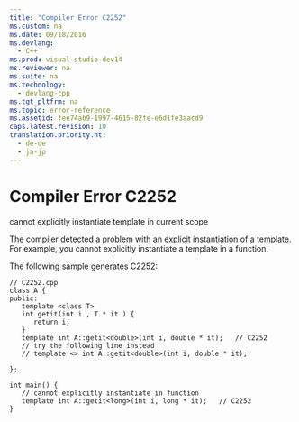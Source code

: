 ```yaml
---
title: "Compiler Error C2252"
ms.custom: na
ms.date: 09/18/2016
ms.devlang: 
  - C++
ms.prod: visual-studio-dev14
ms.reviewer: na
ms.suite: na
ms.technology: 
  - devlang-cpp
ms.tgt_pltfrm: na
ms.topic: error-reference
ms.assetid: fee74ab9-1997-4615-82fe-e6d1fe3aacd9
caps.latest.revision: 10
translation.priority.ht: 
  - de-de
  - ja-jp
---
```

# Compiler Error C2252
cannot explicitly instantiate template in current scope  
  
 The compiler detected a problem with an explicit instantiation of a template.  For example, you cannot explicitly instantiate a template in a function.  
  
 The following sample generates C2252:  
  
```  
// C2252.cpp  
class A {  
public:  
   template <class T>  
   int getit(int i , T * it ) {  
      return i;  
   }  
   template int A::getit<double>(int i, double * it);   // C2252  
   // try the following line instead  
   // template <> int A::getit<double>(int i, double * it);  
  
};  
  
int main() {  
   // cannot explicitly instantiate in function  
   template int A::getit<long>(int i, long * it);   // C2252  
}  
```